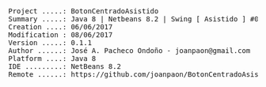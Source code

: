 <pre>

Project .....: BotonCentradoAsistido
Summary .....: Java 8 | Netbeans 8.2 | Swing [ Asistido ] #04
Creation ....: 06/06/2017
Modification : 08/06/2017
Version .....: 0.1.1
Author ......: José A. Pacheco Ondoño - joanpaon@gmail.com
Platform ....: Java 8
IDE .........: NetBeans 8.2
Remote ......: https://github.com/joanpaon/BotonCentradoAsistido.git

</pre>


